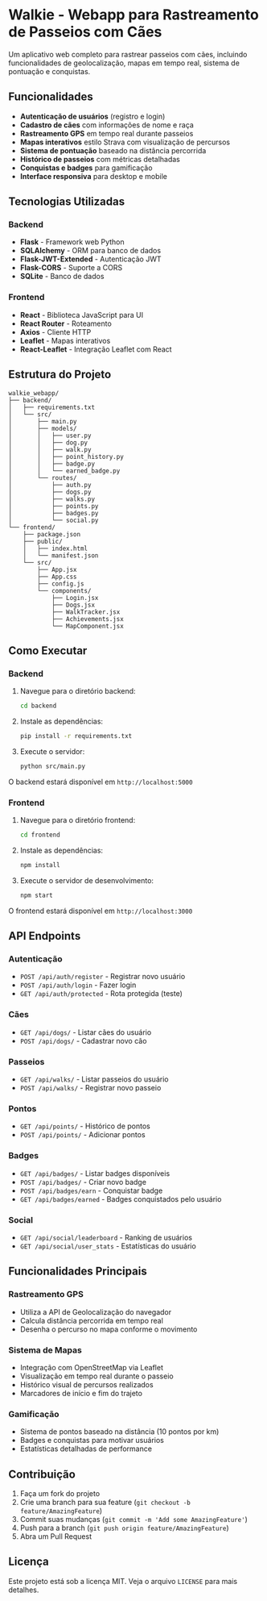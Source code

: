 # Walkie - Webapp para Rastreamento de Passeios com Cães

Um aplicativo web completo para rastrear passeios com cães, incluindo funcionalidades de geolocalização, mapas em tempo real, sistema de pontuação e conquistas.

## Funcionalidades

- **Autenticação de usuários** (registro e login)
- **Cadastro de cães** com informações de nome e raça
- **Rastreamento GPS** em tempo real durante passeios
- **Mapas interativos** estilo Strava com visualização de percursos
- **Sistema de pontuação** baseado na distância percorrida
- **Histórico de passeios** com métricas detalhadas
- **Conquistas e badges** para gamificação
- **Interface responsiva** para desktop e mobile

## Tecnologias Utilizadas

### Backend
- **Flask** - Framework web Python
- **SQLAlchemy** - ORM para banco de dados
- **Flask-JWT-Extended** - Autenticação JWT
- **Flask-CORS** - Suporte a CORS
- **SQLite** - Banco de dados

### Frontend
- **React** - Biblioteca JavaScript para UI
- **React Router** - Roteamento
- **Axios** - Cliente HTTP
- **Leaflet** - Mapas interativos
- **React-Leaflet** - Integração Leaflet com React

## Estrutura do Projeto

```
walkie_webapp/
├── backend/
│   ├── requirements.txt
│   └── src/
│       ├── main.py
│       ├── models/
│       │   ├── user.py
│       │   ├── dog.py
│       │   ├── walk.py
│       │   ├── point_history.py
│       │   ├── badge.py
│       │   └── earned_badge.py
│       └── routes/
│           ├── auth.py
│           ├── dogs.py
│           ├── walks.py
│           ├── points.py
│           ├── badges.py
│           └── social.py
└── frontend/
    ├── package.json
    ├── public/
    │   ├── index.html
    │   └── manifest.json
    └── src/
        ├── App.jsx
        ├── App.css
        ├── config.js
        └── components/
            ├── Login.jsx
            ├── Dogs.jsx
            ├── WalkTracker.jsx
            ├── Achievements.jsx
            └── MapComponent.jsx
```

## Como Executar

### Backend
1. Navegue para o diretório backend:
   ```bash
   cd backend
   ```

2. Instale as dependências:
   ```bash
   pip install -r requirements.txt
   ```

3. Execute o servidor:
   ```bash
   python src/main.py
   ```

O backend estará disponível em `http://localhost:5000`

### Frontend
1. Navegue para o diretório frontend:
   ```bash
   cd frontend
   ```

2. Instale as dependências:
   ```bash
   npm install
   ```

3. Execute o servidor de desenvolvimento:
   ```bash
   npm start
   ```

O frontend estará disponível em `http://localhost:3000`

## API Endpoints

### Autenticação
- `POST /api/auth/register` - Registrar novo usuário
- `POST /api/auth/login` - Fazer login
- `GET /api/auth/protected` - Rota protegida (teste)

### Cães
- `GET /api/dogs/` - Listar cães do usuário
- `POST /api/dogs/` - Cadastrar novo cão

### Passeios
- `GET /api/walks/` - Listar passeios do usuário
- `POST /api/walks/` - Registrar novo passeio

### Pontos
- `GET /api/points/` - Histórico de pontos
- `POST /api/points/` - Adicionar pontos

### Badges
- `GET /api/badges/` - Listar badges disponíveis
- `POST /api/badges/` - Criar novo badge
- `POST /api/badges/earn` - Conquistar badge
- `GET /api/badges/earned` - Badges conquistados pelo usuário

### Social
- `GET /api/social/leaderboard` - Ranking de usuários
- `GET /api/social/user_stats` - Estatísticas do usuário

## Funcionalidades Principais

### Rastreamento GPS
- Utiliza a API de Geolocalização do navegador
- Calcula distância percorrida em tempo real
- Desenha o percurso no mapa conforme o movimento

### Sistema de Mapas
- Integração com OpenStreetMap via Leaflet
- Visualização em tempo real durante o passeio
- Histórico visual de percursos realizados
- Marcadores de início e fim do trajeto

### Gamificação
- Sistema de pontos baseado na distância (10 pontos por km)
- Badges e conquistas para motivar usuários
- Estatísticas detalhadas de performance

## Contribuição

1. Faça um fork do projeto
2. Crie uma branch para sua feature (`git checkout -b feature/AmazingFeature`)
3. Commit suas mudanças (`git commit -m 'Add some AmazingFeature'`)
4. Push para a branch (`git push origin feature/AmazingFeature`)
5. Abra um Pull Request

## Licença

Este projeto está sob a licença MIT. Veja o arquivo `LICENSE` para mais detalhes.

